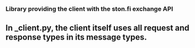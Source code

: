 ### Library providing the client with the ston.fi exchange API

## In _client.py, the client itself uses all request and response types in its message types.
